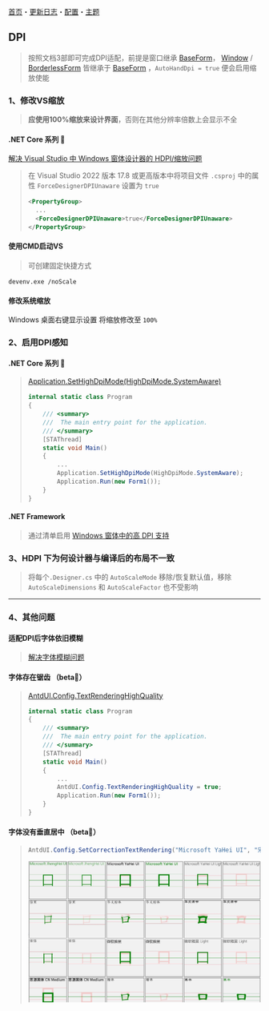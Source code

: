 ﻿[首页](Home.md)・[更新日志](UpdateLog.md)・[配置](Config.md)・[主题](Theme.md)

## DPI

> 按照文档3部即可完成DPI适配，前提是窗口继承 [BaseForm](Form/BaseForm.md)，
> [Window](Form/Window.md) / [BorderlessForm](Form/BorderlessForm.md) 皆继承于 [BaseForm](Form/BaseForm.md) ，`AutoHandDpi = true` 便会启用缩放使能

### 1、修改VS缩放

> **应使用100%缩放来设计界面**，否则在其他分辨率倍数上会显示不全

#### .NET Core 系列 👏

[解决 Visual Studio 中 Windows 窗体设计器的 HDPI/缩放问题](https://learn.microsoft.com/zh-cn/visualstudio/designers/disable-dpi-awareness?view=vs-2022)

> 在 Visual Studio 2022 版本 17.8 或更高版本中将项目文件 `.csproj` 中的属性 `ForceDesignerDPIUnaware` 设置为 `true`
>
>```xml
><PropertyGroup>
>   ...
>   <ForceDesignerDPIUnaware>true</ForceDesignerDPIUnaware>
></PropertyGroup>

#### 使用CMD启动VS

> 可创建固定快捷方式

```shell
devenv.exe /noScale
```

#### 修改系统缩放

Windows 桌面右键显示设置 将缩放修改至 `100%`


### 2、启用DPI感知

#### .NET Core 系列 👏

> [Application.SetHighDpiMode(HighDpiMode.SystemAware)](https://learn.microsoft.com/zh-cn/dotnet/api/system.windows.forms.application.sethighdpimode?view=windowsdesktop-8.0)
> ``` csharp
> internal static class Program
> {
>     /// <summary>
>     ///  The main entry point for the application.
>     /// </summary>
>     [STAThread]
>     static void Main()
>     {
>         ...
>         Application.SetHighDpiMode(HighDpiMode.SystemAware);
>         Application.Run(new Form1());
>     }
> }
> ```

#### .NET Framework

> 通过清单启用 [Windows 窗体中的高 DPI 支持](https://learn.microsoft.com/zh-cn/dotnet/desktop/winforms/high-dpi-support-in-windows-forms?view=netframeworkdesktop-4.8)

### 3、HDPI 下为何设计器与编译后的布局不一致

> 将每个`.Designer.cs` 中的 `AutoScaleMode` 移除/恢复默认值，移除 `AutoScaleDimensions` 和 `AutoScaleFactor` 也不受影响

---

### 4、其他问题

#### 适配DPI后字体依旧模糊

> [解决字体模糊问题](BlurredFont.md)

#### 字体存在锯齿 （beta🔴）

> [AntdUI.Config.TextRenderingHighQuality](Config.md#文本高质量呈现)
> ``` csharp
> internal static class Program
> {
>     /// <summary>
>     ///  The main entry point for the application.
>     /// </summary>
>     [STAThread]
>     static void Main()
>     {
>         ...
>         AntdUI.Config.TextRenderingHighQuality = true;
>         Application.Run(new Form1());
>     }
> }
> ```

#### 字体没有垂直居中 （beta🔴）

> ``` csharp
> AntdUI.Config.SetCorrectionTextRendering("Microsoft YaHei UI", "宋体"); //需要修正的字体列表
> ```
> ![CorrectionTextRendering](Img/CorrectionTextRendering.jpg)